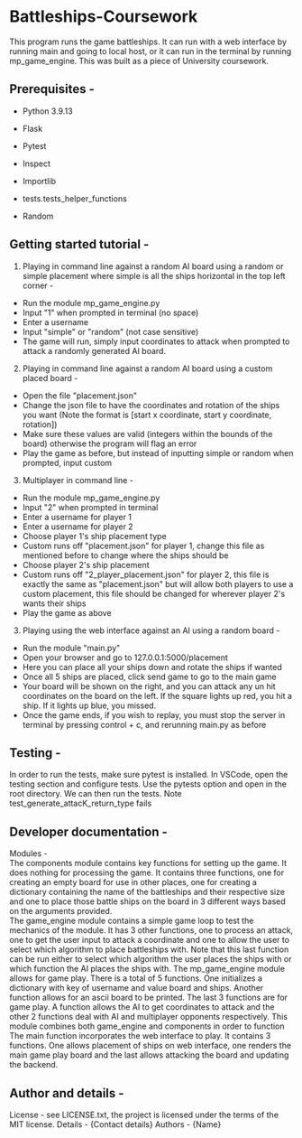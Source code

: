 # Battleships-Coursework

This program runs the game battleships. It can run with a web interface by running main and going to local host, or it can run in the terminal by running mp_game_engine. This was built as a piece of University coursework.

## Prerequisites -

* Python 3.9.13

* Flask

* Pytest

* Inspect

* Importlib

* tests.tests_helper_functions

* Random

## Getting started tutorial -

1. Playing in command line against a random AI board using a random or simple placement where simple is all the ships horizontal in the top left corner -

* Run the module mp_game_engine.py
* Input "1" when prompted in terminal (no space)
* Enter a username
* Input "simple" or "random"  (not case sensitive)
* The game will run, simply input coordinates to attack when prompted to attack a randomly generated AI board.

2. Playing in command line against a random AI board using a custom placed board -

* Open the file "placement.json"
* Change the json file to have the coordinates and rotation of the ships you want (Note the format is [start x coordinate, start y coordinate, rotation])
* Make sure these values are valid (integers within the bounds of the board) otherwise the program will flag an error
* Play the game as before, but instead of inputting simple or random when prompted, input custom

3. Multiplayer in command line -

* Run the module mp_game_engine.py
* Input "2" when prompted in terminal
* Enter a username for player 1
* Enter a username for player 2
* Choose player 1's ship placement type
* Custom runs off "placement.json" for player 1, change this file as mentioned before to change where the ships should be
* Choose player 2's ship placement
* Custom runs off "2_player_placement.json" for player 2, this file is exactly the same as "placement.json" but will allow both players to use a custom placement, this file should be changed for wherever player 2's wants their ships
* Play the game as above

3. Playing using the web interface against an AI using a random board -

* Run the module "main.py"
* Open your browser and go to 127.0.0.1:5000/placement
* Here you can place all your ships down and rotate the ships if wanted
* Once all 5 ships are placed, click send game to go to the main game
* Your board will be shown on the right, and you can attack any un hit coordinates on the board on the left. If the square lights up red, you hit a ship. If it lights up blue, you missed.
* Once the game ends, if you wish to replay, you must stop the server in terminal by pressing control + c, and rerunning main.py as before

## Testing -

In order to run the tests, make sure pytest is installed. In VSCode, open the testing section and configure tests. Use the pytests option and open in the root directory.
We can then run the tests.
Note test_generate_attacK_return_type fails

## Developer documentation -

Modules -  
The components module contains key functions for setting up the game. It does nothing for processing the game. It contains three functions, one for creating an empty board for use in other places, one for creating a dictionary containing the name of the battleships and their respective size and one to place those battle ships on the board in 3 different ways based on the arguments provided.  
The game_engine module contains a simple game loop to test the mechanics of the module. It has 3 other functions, one to process an attack, one to get the user input to attack a coordinate and one to allow the user to select which algorithm to place battleships with. Note that this last function can be run either to select which algorithm the user places the ships with or which function the AI places the ships with.
The mp_game_engine module allows for game play. There is a total of 5 functions. One initializes a dictionary with key of username and value board and ships. Another function allows for an ascii board to be printed. The last 3 functions are for game play. A function allows the AI to get coordinates to attack and the other 2 functions deal with AI and multiplayer opponents respectively. This module combines both game_engine and components in order to function
The main function incorporates the web interface to play. It contains 3 functions. One allows placement of ships on web interface, one renders the main game play board and the last allows attacking the board and updating the backend.

## Author and details -

License - see LICENSE.txt, the project is licensed under the terms of the MIT license.
Details - {Contact details}
Authors - {Name}
